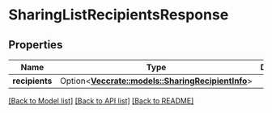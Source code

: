 # SharingListRecipientsResponse

## Properties

Name | Type | Description | Notes
------------ | ------------- | ------------- | -------------
**recipients** | Option<[**Vec<crate::models::SharingRecipientInfo>**](SharingRecipientInfo.md)> |  | [optional]

[[Back to Model list]](../README.md#documentation-for-models) [[Back to API list]](../README.md#documentation-for-api-endpoints) [[Back to README]](../README.md)


